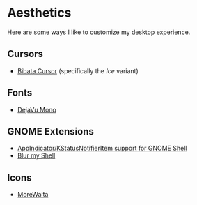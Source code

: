 # Aesthetics

Here are some ways I like to customize my desktop experience.

## Cursors
- [Bibata Cursor](https://github.com/somepaulo/MoreWaita) (specifically the *Ice* variant)

## Fonts
- [DejaVu Mono](https://dejavu-fonts.github.io/)

## GNOME Extensions
- [AppIndicator/KStatusNotifierItem support for GNOME Shell](https://github.com/ubuntu/gnome-shell-extension-appindicator)
- [Blur my Shell](https://github.com/ubuntu/gnome-shell-extension-appindicator)

## Icons
- [MoreWaita](https://github.com/somepaulo/MoreWaita)

